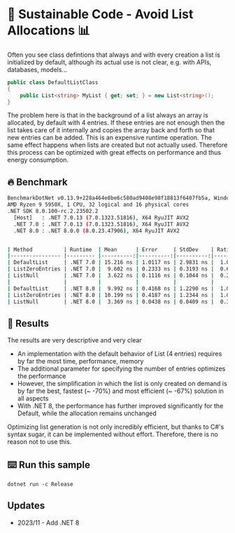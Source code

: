 # 🌳 Sustainable Code - Avoid List Allocations 📊 

Often you see class defintions that always and with every creation a list is initialized by default, although its actual use is not clear, e.g. with APIs, databases, models...

```csharp
public class DefaultListClass
{
    public List<string> MyList { get; set; } = new List<string>();
}
```

The problem here is that in the background of a list always an array is allocated, by default with 4 entries. If these entries are not enough then the list takes care of it internally and copies the array back and forth so that new entries can be added. This is an expensive runtime operation.
The same effect happens when lists are created but not actually used. Therefore this process can be optimized with great effects on performance and thus energy consumption.

## 🔥 Benchmark

```sh
BenchmarkDotNet v0.13.9+228a464e8be6c580ad9408e98f18813f6407fb5a, Windows 10 (10.0.19045.3570/22H2/2022Update)
AMD Ryzen 9 5950X, 1 CPU, 32 logical and 16 physical cores
.NET SDK 8.0.100-rc.2.23502.2
  [Host]   : .NET 7.0.13 (7.0.1323.51816), X64 RyuJIT AVX2
  .NET 7.0 : .NET 7.0.13 (7.0.1323.51816), X64 RyuJIT AVX2
  .NET 8.0 : .NET 8.0.0 (8.0.23.47906), X64 RyuJIT AVX2


| Method          | Runtime  | Mean      | Error     | StdDev    | Ratio | RatioSD | Gen0   | Allocated | Alloc Ratio |
|---------------- |--------- |----------:|----------:|----------:|------:|--------:|-------:|----------:|------------:|
| DefaultList     | .NET 7.0 | 15.216 ns | 1.0117 ns | 2.9831 ns |  1.00 |    0.00 | 0.0033 |      56 B |        1.00 |
| ListZeroEntries | .NET 7.0 |  9.602 ns | 0.2333 ns | 0.3193 ns |  0.67 |    0.15 | 0.0033 |      56 B |        1.00 |
| ListNull        | .NET 7.0 |  3.622 ns | 0.1116 ns | 0.1044 ns |  0.22 |    0.04 | 0.0014 |      24 B |        0.43 |
|                 |          |           |           |           |       |         |        |           |             |
| DefaultList     | .NET 8.0 |  9.992 ns | 0.4168 ns | 1.2290 ns |  1.00 |    0.00 | 0.0033 |      56 B |        1.00 |
| ListZeroEntries | .NET 8.0 | 10.199 ns | 0.4187 ns | 1.2344 ns |  1.04 |    0.21 | 0.0033 |      56 B |        1.00 |
| ListNull        | .NET 8.0 |  3.369 ns | 0.0438 ns | 0.0409 ns |  0.36 |    0.04 | 0.0014 |      24 B |        0.43 |
```

## 🏁 Results

The results are very descriptive and very clear

- An implementation with the default behavior of List (4 entries) requires by far the most time, performance, memory
- The additional parameter for specifying the number of entries optimizes the performance
- However, the simplification in which the list is only created on demand is by far the best, fastest (~ -70%) and most efficient (~ -67%) solution in all aspects
- With .NET 8, the performance has further improved significantly for the Default, while the allocation remains unchanged

Optimizing list generation is not only incredibly efficient, but thanks to C#'s syntax sugar, it can be implemented without effort. 
Therefore, there is no reason not to use this.


## ⌨️ Run this sample

```shell
dotnet run -c Release
```

## Updates

- 2023/11 - Add .NET 8
